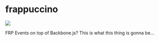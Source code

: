 # frappuccino

![](http://f.cl.ly/items/0u1z0w3P2c3v0f3y472j/frap.jpg)

FRP Events on top of Backbone.js? This is what this thing is gonna be...
